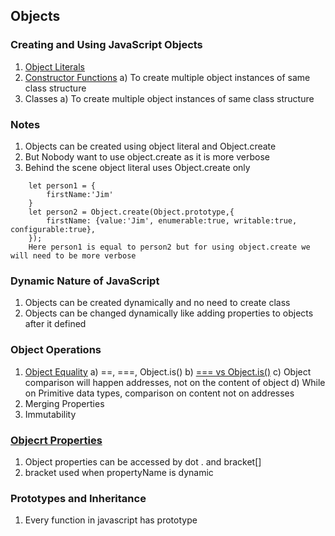 ## Objects

### Creating and Using JavaScript Objects

1) [Object Literals](./../objectliteral.js)
2) [Constructor Functions](./../objectsusingconstructor.js)
    a) To create multiple object instances of same class structure
3) Classes
    a) To create multiple object instances of same class structure

### Notes
1) Objects can be created using object literal and Object.create
2) But Nobody want to use object.create as it is more verbose 
3) Behind the scene object literal uses Object.create only 
```
    let person1 = {
        firstName:'Jim'
    }
    let person2 = Object.create(Object.prototype,{
        firstName: {value:'Jim', enumerable:true, writable:true, configurable:true},
    });
    Here person1 is equal to person2 but for using object.create we will need to be more verbose 
```

### Dynamic Nature of JavaScript 

1) Objects can be created dynamically and no need to create class 
2) Objects can be changed dynamically like adding properties to objects after it defined


### Object Operations
1) [Object Equality](./../objectliteral.js) 
    a) ==, ===, Object.is()
    b) [=== vs Object.is()](./../img/ThreeibleEqualvsObjectis.png)
    c) Object comparison will happen addresses, not on the content of object
    d) While on Primitive data types, comparison on content not on addresses
2) Merging Properties
3) Immutability 


### [Objecrt Properties](./../objectproperties.js)
1) Object properties can be accessed by dot . and bracket[]
2) bracket used when propertyName is dynamic

### Prototypes and Inheritance
1) Every function in javascript has prototype
